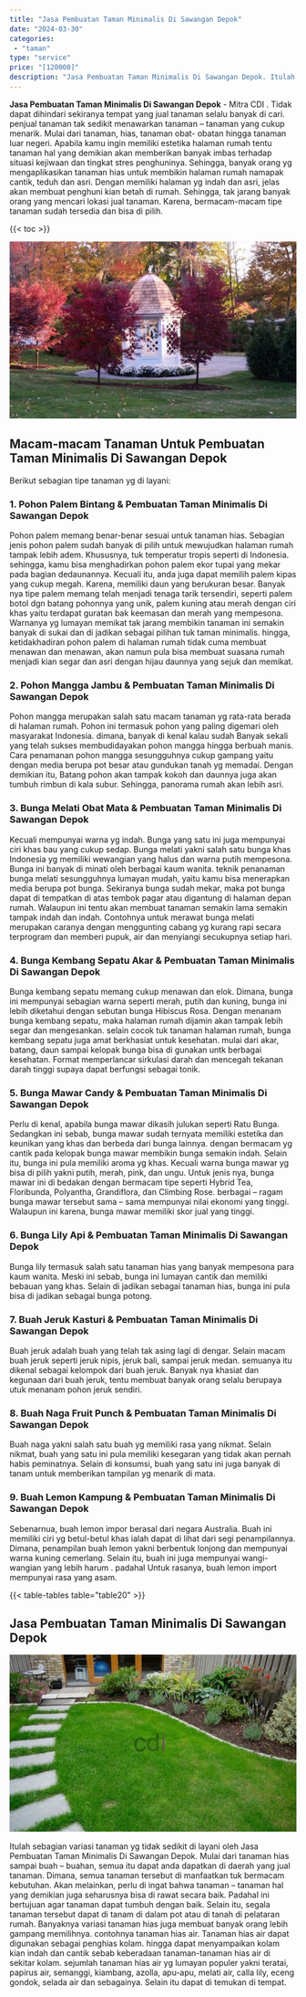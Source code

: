 ```yaml
---
title: "Jasa Pembuatan Taman Minimalis Di Sawangan Depok"
date: "2024-03-30"
categories:
 - "taman"
type: "service"
price: "[120000]"
description: "Jasa Pembuatan Taman Minimalis Di Sawangan Depok. Itulah sebagian variasi tanaman yg tidak sedikit di layani oleh Jasa Pembuatan Taman Minimalis Di Sawangan De..."
---
```


**Jasa Pembuatan Taman Minimalis Di Sawangan Depok** - Mitra CDI . Tidak dapat dihindari sekiranya tempat yang jual tanaman selalu banyak di cari. penjual tanaman tak sedikit menawarkan tanaman – tanaman yang cukup menarik. Mulai dari tanaman, hias, tanaman obat- obatan hingga tanaman luar negeri. Apabila kamu ingin memiliki estetika halaman rumah tentu tanaman hal yang demikian akan memberikan banyak imbas terhadap situasi kejiwaan dan tingkat stres penghuninya. Sehingga, banyak orang yg mengaplikasikan tanaman hias untuk membikin halaman rumah namapak cantik, teduh dan asri. Dengan memiliki halaman yg indah dan asri, jelas akan membuat penghuni kian betah di rumah. Sehingga, tak jarang banyak orang yang mencari lokasi jual tanaman. Karena, bermacam-macam tipe tanaman sudah tersedia dan bisa di pilih.

{{< toc >}}

![Jasa Pembuatan Taman Minimalis Di Sawangan Depok](/images/taman/taman650x400-20.jpg)

## Macam-macam Tanaman Untuk Pembuatan Taman Minimalis Di Sawangan Depok

Berikut sebagian tipe tanaman yg di layani:

### 1\. Pohon Palem Bintang & Pembuatan Taman Minimalis Di Sawangan Depok

Pohon palem memang benar-benar sesuai untuk tanaman hias. Sebagian jenis pohon palem sudah banyak di pilih untuk mewujudkan halaman rumah tampak lebih adem. Khususnya, tuk temperatur tropis seperti di Indonesia. sehingga, kamu bisa menghadirkan pohon palem ekor tupai yang mekar pada bagian dedaunannya. Kecuali itu, anda juga dapat memilih palem kipas yang cukup megah. Karena, memiliki daun yang berukuran besar. Banyak nya tipe palem memang telah menjadi tenaga tarik tersendiri, seperti palem botol dgn batang pohonnya yang unik, palem kuning atau merah dengan ciri khas yaitu terdapat guratan bak keemasan dan merah yang mempesona. Warnanya yg lumayan memikat tak jarang membikin tanaman ini semakin banyak di sukai dan di jadikan sebagai pilihan tuk taman minimalis. hingga, ketidakhadiran pohon palem di halaman rumah tidak cuma membuat menawan dan menawan, akan namun pula bisa membuat suasana rumah menjadi kian segar dan asri dengan hijau daunnya yang sejuk dan memikat.

### 2\. Pohon Mangga Jambu & Pembuatan Taman Minimalis Di Sawangan Depok

Pohon mangga merupakan salah satu macam tanaman yg rata-rata berada di halaman rumah. Pohon ini termasuk pohon yang paling digemari oleh masyarakat Indonesia. dimana, banyak di kenal kalau sudah Banyak sekali yang telah sukses membudidayakan pohon mangga hingga berbuah manis. Cara penamanan pohon mangga sesungguhnya cukup gampang yaitu dengan media berupa pot besar atau gundukan tanah yg memadai. Dengan demikian itu, Batang pohon akan tampak kokoh dan daunnya juga akan tumbuh rimbun di kala subur. Sehingga, panorama rumah akan lebih asri.

### 3\. Bunga Melati Obat Mata & Pembuatan Taman Minimalis Di Sawangan Depok

Kecuali mempunyai warna yg indah. Bunga yang satu ini juga mempunyai ciri khas bau yang cukup sedap. Bunga melati yakni salah satu bunga khas Indonesia yg memiliki wewangian yang halus dan warna putih mempesona. Bunga ini banyak di minati oleh berbagai kaum wanita. teknik penanaman bunga melati sesungguhnya lumayan mudah, yaitu kamu bisa menerapkan media berupa pot bunga. Sekiranya bunga sudah mekar, maka pot bunga dapat di tempatkan di atas tembok pagar atau digantung di halaman depan rumah. Walaupun ini tentu akan membuat tanaman semakin lama semakin tampak indah dan indah. Contohnya untuk merawat bunga melati merupakan caranya dengan menggunting cabang yg kurang rapi secara terprogram dan memberi pupuk, air dan menyiangi secukupnya setiap hari.

### 4\. Bunga Kembang Sepatu Akar & Pembuatan Taman Minimalis Di Sawangan Depok

Bunga kembang sepatu memang cukup menawan dan elok. Dimana, bunga ini mempunyai sebagian warna seperti merah, putih dan kuning, bunga ini lebih diketahui dengan sebutan bunga Hibiscus Rosa. Dengan menanam bunga kembang sepatu, maka halaman rumah dijamin akan tampak lebih segar dan mengesankan. selain cocok tuk tanaman halaman rumah, bunga kembang sepatu juga amat berkhasiat untuk kesehatan. mulai dari akar, batang, daun sampai kelopak bunga bisa di gunakan untk berbagai kesehatan. Format memperlancar sirkulasi darah dan mencegah tekanan darah tinggi supaya dapat berfungsi sebagai tonik.

### 5\. Bunga Mawar Candy & Pembuatan Taman Minimalis Di Sawangan Depok

Perlu di kenal, apabila bunga mawar dikasih julukan seperti Ratu Bunga. Sedangkan ini sebab, bunga mawar sudah ternyata memiliki estetika dan keunikan yang khas dan berbeda dari bunga lainnya. dengan bermacam yg cantik pada kelopak bunga mawar membikin bunga semakin indah. Selain itu, bunga ini pula memiliki aroma yg khas. Kecuali warna bunga mawar yg bisa di pilih yakni putih, merah, pink, dan ungu. Untuk jenis nya, bunga mawar ini di bedakan dengan bermacam tipe seperti Hybrid Tea, Floribunda, Polyantha, Grandiflora, dan Climbing Rose. berbagai – ragam bunga mawar tersebut sama – sama mempunyai nilai ekonomi yang tinggi. Walaupun ini karena, bunga mawar memiliki skor jual yang tinggi.

### 6\. Bunga Lily Api & Pembuatan Taman Minimalis Di Sawangan Depok

Bunga lily termasuk salah satu tanaman hias yang banyak mempesona para kaum wanita. Meski ini sebab, bunga ini lumayan cantik dan memiliki bebauan yang khas. Selain di jadikan sebagai tanaman hias, bunga ini pula bisa di jadikan sebagai bunga potong.

### 7\. Buah Jeruk Kasturi & Pembuatan Taman Minimalis Di Sawangan Depok

Buah jeruk adalah buah yang telah tak asing lagi di dengar. Selain macam buah jeruk seperti jeruk nipis, jeruk bali, sampai jeruk medan. semuanya itu dikenal sebagai kelompok dari buah jeruk. Banyak nya khasiat dan kegunaan dari buah jeruk, tentu membuat banyak orang selalu berupaya utuk menanam pohon jeruk sendiri.

### 8\. Buah Naga Fruit Punch & Pembuatan Taman Minimalis Di Sawangan Depok

Buah naga yakni salah satu buah yg memiliki rasa yang nikmat. Selain nikmat, buah yang satu ini pula memiliki kesegaran yang tidak akan pernah habis peminatnya. Selain di konsumsi, buah yang satu ini juga banyak di tanam untuk memberikan tampilan yg menarik di mata.

### 9\. Buah Lemon Kampung & Pembuatan Taman Minimalis Di Sawangan Depok

Sebenarnua, buah lemon impor berasal dari negara Australia. Buah ini memiliki ciri yg betul-betul khas ialah dapat di lihat dari segi penampilannya. Dimana, penampilan buah lemon yakni berbentuk lonjong dan mempunyai warna kuning cemerlang. Selain itu, buah ini juga mempunyai wangi-wangian yang lebih harum . padahal Untuk rasanya, buah lemon import mempunyai rasa yang asam.

{{< table-tables table="table20" >}}

## Jasa Pembuatan Taman Minimalis Di Sawangan Depok

![Jasa Pembuatan Taman Minimalis Di Sawangan Depok](/images/taman/taman650x400-5.jpg)

Itulah sebagian variasi tanaman yg tidak sedikit di layani oleh Jasa Pembuatan Taman Minimalis Di Sawangan Depok. Mulai dari tanaman hias sampai buah – buahan, semua itu dapat anda dapatkan di daerah yang jual tanaman. Dimana, semua tanaman tersebut di manfaatkan tuk bermacam kebutuhan. Akan melainkan, perlu di ingat bahwa tanaman – tanaman hal yang demikian juga seharusnya bisa di rawat secara baik. Padahal ini bertujuan agar tanaman dapat tumbuh dengan baik. Selain itu, segala tanaman tersebut dapat di tanam di dalam pot atau di tanah di pelataran rumah. Banyaknya variasi tanaman hias juga membuat banyak orang lebih gampang memilihnya. contohnya tanaman hias air. Tanaman hias air dapat digunakan sebagai penghias kolam. hingga dapat menyampaikan kolam kian indah dan cantik sebab keberadaan tanaman-tanaman hias air di sekitar kolam. sejumlah tanaman hias air yg lumayan populer yakni teratai, papirus air, semanggi, kiambang, azolla, apu-apu, melati air, calla lily, eceng gondok, selada air dan sebagainya. Selain itu dapat di temukan di tempat.
